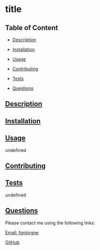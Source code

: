 
# title

   



## Table of Content
  - [Description](#description)
  - [Installation](#installation)
  - [Usage](#usage)
  
  - [Contributing](#contributing)
  - [Tests](#tests)
  - [Questions](#questions)
    
 ## [Description](#table-of-contents) 

    
## [Installation](#table-of-contents)

    
## [Usage](#table-of-contents)
undefined
    
## [Contributing](#table-of-contents)

    
## [Tests](#table-of-contents)
undefined
    
 


## [Questions](#table-of-contents)
Please contact me using the following links:

[Email: fgniorgne](mailto:fgniorgne)

[GitHub](https://github.com/undefined)

